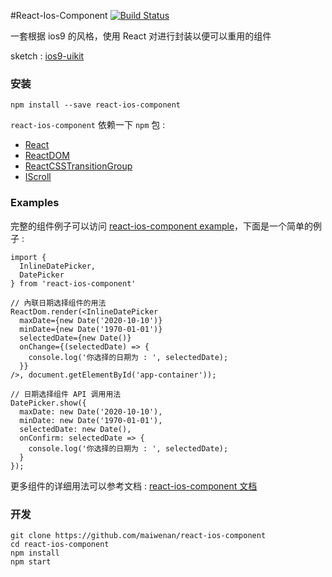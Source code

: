 #React-Ios-Component [![Build Status](https://travis-ci.org/maiwenan/react-ios-component.svg?branch=master)](https://travis-ci.org/maiwenan/react-ios-component)

一套根据 ios9 的风格，使用 React 对进行封装以便可以重用的组件

sketch : [ios9-uikit](https://github.com/philipamour/ios9-uikit)

### 安装
```
npm install --save react-ios-component
```

`react-ios-component` 依赖一下 `npm` 包 :
* [React](https://www.npmjs.com/package/react)
* [ReactDOM](https://www.npmjs.com/package/react-dom)
* [ReactCSSTransitionGroup](https://www.npmjs.com/package/react-addons-css-transition-group)
* [IScroll](https://www.npmjs.com/package/iscroll)

### Examples
完整的组件例子可以访问 [react-ios-component example](http://maiwenan.github.io/react-ios-component/example/)，下面是一个简单的例子 :

```
import {
  InlineDatePicker,
  DatePicker
} from 'react-ios-component'

// 內联日期选择组件的用法
ReactDom.render(<InlineDatePicker 
  maxDate={new Date('2020-10-10')}
  minDate={new Date('1970-01-01')}
  selectedDate={new Date()}
  onChange={(selectedDate) => {
    console.log('你选择的日期为 : ', selectedDate);
  }}
/>, document.getElementById('app-container'));

// 日期选择组件 API 调用用法
DatePicker.show({
  maxDate: new Date('2020-10-10'),
  minDate: new Date('1970-01-01'),
  selectedDate: new Date(),
  onConfirm: selectedDate => {
    console.log('你选择的日期为 : ', selectedDate);
  }
});
```

更多组件的详细用法可以参考文档 : [react-ios-component 文档](http://maiwenan.github.io/react-ios-component/doc/)

### 开发

```
git clone https://github.com/maiwenan/react-ios-component
cd react-ios-component
npm install
npm start
```
